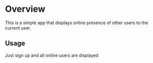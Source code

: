 # Overview
This is a simple app that displays online presence of other users to the current user.

## Usage
Just sign up and all online users are displayed

